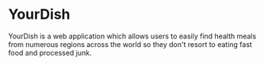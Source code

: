 # YourDish
YourDish is a web application which allows users to easily find health meals from numerous regions across the world so they don't resort to eating fast food and processed junk.
